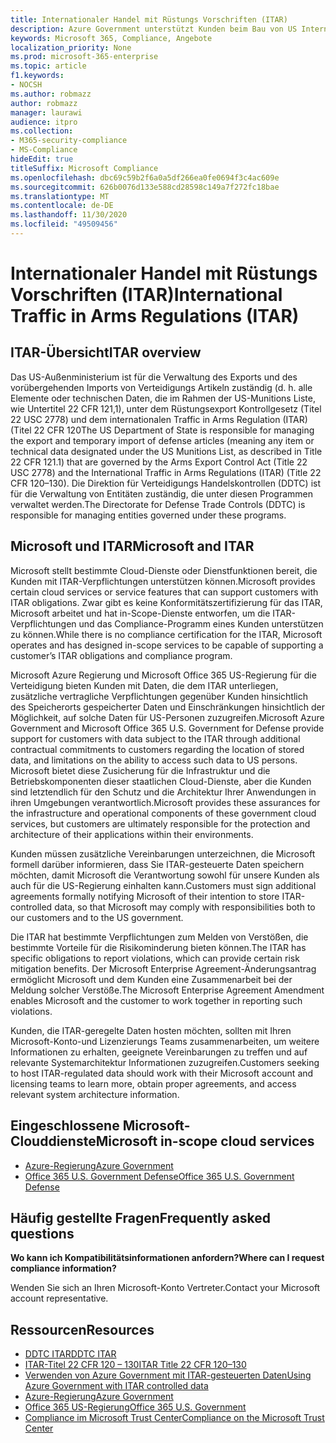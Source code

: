 ```yaml
---
title: Internationaler Handel mit Rüstungs Vorschriften (ITAR)
description: Azure Government unterstützt Kunden beim Bau von US International Traffic in regs-fähigen Systemen.
keywords: Microsoft 365, Compliance, Angebote
localization_priority: None
ms.prod: microsoft-365-enterprise
ms.topic: article
f1.keywords:
- NOCSH
ms.author: robmazz
author: robmazz
manager: laurawi
audience: itpro
ms.collection:
- M365-security-compliance
- MS-Compliance
hideEdit: true
titleSuffix: Microsoft Compliance
ms.openlocfilehash: dbc69c59b2f6a0a5df266ea0fe0694f3c4ac609e
ms.sourcegitcommit: 626b0076d133e588cd28598c149a7f272fc18bae
ms.translationtype: MT
ms.contentlocale: de-DE
ms.lasthandoff: 11/30/2020
ms.locfileid: "49509456"
---
```

# <a name="international-traffic-in-arms-regulations-itar"></a><span data-ttu-id="77b90-104">Internationaler Handel mit Rüstungs Vorschriften (ITAR)</span><span class="sxs-lookup"><span data-stu-id="77b90-104">International Traffic in Arms Regulations (ITAR)</span></span>

## <a name="itar-overview"></a><span data-ttu-id="77b90-105">ITAR-Übersicht</span><span class="sxs-lookup"><span data-stu-id="77b90-105">ITAR overview</span></span>

<span data-ttu-id="77b90-106">Das US-Außenministerium ist für die Verwaltung des Exports und des vorübergehenden Imports von Verteidigungs Artikeln zuständig (d. h. alle Elemente oder technischen Daten, die im Rahmen der US-Munitions Liste, wie Untertitel 22 CFR 121,1), unter dem Rüstungsexport Kontrollgesetz (Titel 22 USC 2778) und dem internationalen Traffic in Arms Regulation (ITAR) (Titel 22 CFR 120</span><span class="sxs-lookup"><span data-stu-id="77b90-106">The US Department of State is responsible for managing the export and temporary import of defense articles (meaning any item or technical data designated under the US Munitions List, as described in Title 22 CFR 121.1) that are governed by the Arms Export Control Act (Title 22 USC 2778) and the International Traffic in Arms Regulations (ITAR) (Title 22 CFR 120–130).</span></span> <span data-ttu-id="77b90-107">Die Direktion für Verteidigungs Handelskontrollen (DDTC) ist für die Verwaltung von Entitäten zuständig, die unter diesen Programmen verwaltet werden.</span><span class="sxs-lookup"><span data-stu-id="77b90-107">The Directorate for Defense Trade Controls (DDTC) is responsible for managing entities governed under these programs.</span></span>

## <a name="microsoft-and-itar"></a><span data-ttu-id="77b90-108">Microsoft und ITAR</span><span class="sxs-lookup"><span data-stu-id="77b90-108">Microsoft and ITAR</span></span>

<span data-ttu-id="77b90-109">Microsoft stellt bestimmte Cloud-Dienste oder Dienstfunktionen bereit, die Kunden mit ITAR-Verpflichtungen unterstützen können.</span><span class="sxs-lookup"><span data-stu-id="77b90-109">Microsoft provides certain cloud services or service features that can support customers with ITAR obligations.</span></span> <span data-ttu-id="77b90-110">Zwar gibt es keine Konformitätszertifizierung für das ITAR, Microsoft arbeitet und hat in-Scope-Dienste entworfen, um die ITAR-Verpflichtungen und das Compliance-Programm eines Kunden unterstützen zu können.</span><span class="sxs-lookup"><span data-stu-id="77b90-110">While there is no compliance certification for the ITAR, Microsoft operates and has designed in-scope services to be capable of supporting a customer’s ITAR obligations and compliance program.</span></span>  
  
<span data-ttu-id="77b90-111">Microsoft Azure Regierung und Microsoft Office 365 US-Regierung für die Verteidigung bieten Kunden mit Daten, die dem ITAR unterliegen, zusätzliche vertragliche Verpflichtungen gegenüber Kunden hinsichtlich des Speicherorts gespeicherter Daten und Einschränkungen hinsichtlich der Möglichkeit, auf solche Daten für US-Personen zuzugreifen.</span><span class="sxs-lookup"><span data-stu-id="77b90-111">Microsoft Azure Government and Microsoft Office 365 U.S. Government for Defense provide support for customers with data subject to the ITAR through additional contractual commitments to customers regarding the location of stored data, and limitations on the ability to access such data to US persons.</span></span> <span data-ttu-id="77b90-112">Microsoft bietet diese Zusicherung für die Infrastruktur und die Betriebskomponenten dieser staatlichen Cloud-Dienste, aber die Kunden sind letztendlich für den Schutz und die Architektur Ihrer Anwendungen in ihren Umgebungen verantwortlich.</span><span class="sxs-lookup"><span data-stu-id="77b90-112">Microsoft provides these assurances for the infrastructure and operational components of these government cloud services, but customers are ultimately responsible for the protection and architecture of their applications within their environments.</span></span>  
  
<span data-ttu-id="77b90-113">Kunden müssen zusätzliche Vereinbarungen unterzeichnen, die Microsoft formell darüber informieren, dass Sie ITAR-gesteuerte Daten speichern möchten, damit Microsoft die Verantwortung sowohl für unsere Kunden als auch für die US-Regierung einhalten kann.</span><span class="sxs-lookup"><span data-stu-id="77b90-113">Customers must sign additional agreements formally notifying Microsoft of their intention to store ITAR-controlled data, so that Microsoft may comply with responsibilities both to our customers and to the US government.</span></span>  
  
<span data-ttu-id="77b90-114">Die ITAR hat bestimmte Verpflichtungen zum Melden von Verstößen, die bestimmte Vorteile für die Risikominderung bieten können.</span><span class="sxs-lookup"><span data-stu-id="77b90-114">The ITAR has specific obligations to report violations, which can provide certain risk mitigation benefits.</span></span> <span data-ttu-id="77b90-115">Der Microsoft Enterprise Agreement-Änderungsantrag ermöglicht Microsoft und dem Kunden eine Zusammenarbeit bei der Meldung solcher Verstöße.</span><span class="sxs-lookup"><span data-stu-id="77b90-115">The Microsoft Enterprise Agreement Amendment enables Microsoft and the customer to work together in reporting such violations.</span></span>  
  
<span data-ttu-id="77b90-116">Kunden, die ITAR-geregelte Daten hosten möchten, sollten mit Ihren Microsoft-Konto-und Lizenzierungs Teams zusammenarbeiten, um weitere Informationen zu erhalten, geeignete Vereinbarungen zu treffen und auf relevante Systemarchitektur Informationen zuzugreifen.</span><span class="sxs-lookup"><span data-stu-id="77b90-116">Customers seeking to host ITAR-regulated data should work with their Microsoft account and licensing teams to learn more, obtain proper agreements, and access relevant system architecture information.</span></span>

## <a name="microsoft-in-scope-cloud-services"></a><span data-ttu-id="77b90-117">Eingeschlossene Microsoft-Clouddienste</span><span class="sxs-lookup"><span data-stu-id="77b90-117">Microsoft in-scope cloud services</span></span>

- [<span data-ttu-id="77b90-118">Azure-Regierung</span><span class="sxs-lookup"><span data-stu-id="77b90-118">Azure Government</span></span>](https://aka.ms/AzureCompliance)
- [<span data-ttu-id="77b90-119">Office 365 U.S. Government Defense</span><span class="sxs-lookup"><span data-stu-id="77b90-119">Office 365 U.S. Government Defense</span></span>](https://go.microsoft.com/fwlink/p/?LinkID=2077751)

## <a name="frequently-asked-questions"></a><span data-ttu-id="77b90-120">Häufig gestellte Fragen</span><span class="sxs-lookup"><span data-stu-id="77b90-120">Frequently asked questions</span></span>

<span data-ttu-id="77b90-121">**Wo kann ich Kompatibilitätsinformationen anfordern?**</span><span class="sxs-lookup"><span data-stu-id="77b90-121">**Where can I request compliance information?**</span></span>

<span data-ttu-id="77b90-122">Wenden Sie sich an Ihren Microsoft-Konto Vertreter.</span><span class="sxs-lookup"><span data-stu-id="77b90-122">Contact your Microsoft account representative.</span></span>

## <a name="resources"></a><span data-ttu-id="77b90-123">Ressourcen</span><span class="sxs-lookup"><span data-stu-id="77b90-123">Resources</span></span>

- [<span data-ttu-id="77b90-124">DDTC ITAR</span><span class="sxs-lookup"><span data-stu-id="77b90-124">DDTC ITAR</span></span>](https://www.pmddtc.state.gov/?id=ddtc_kb_article_page&sys_id=24d528fddbfc930044f9ff621f961987)
- [<span data-ttu-id="77b90-125">ITAR-Titel 22 CFR 120 – 130</span><span class="sxs-lookup"><span data-stu-id="77b90-125">ITAR Title 22 CFR 120–130</span></span>](https://aka.ms/itar)
- [<span data-ttu-id="77b90-126">Verwenden von Azure Government mit ITAR-gesteuerten Daten</span><span class="sxs-lookup"><span data-stu-id="77b90-126">Using Azure Government with ITAR controlled data</span></span>](https://aka.ms/azure-itar-guide)
- [<span data-ttu-id="77b90-127">Azure-Regierung</span><span class="sxs-lookup"><span data-stu-id="77b90-127">Azure Government</span></span>](https://azure.microsoft.com/features/gov/)
- [<span data-ttu-id="77b90-128">Office 365 US-Regierung</span><span class="sxs-lookup"><span data-stu-id="77b90-128">Office 365 U.S. Government</span></span>](https://products.office.com/government/office-365-web-services-for-government)
- [<span data-ttu-id="77b90-129">Compliance im Microsoft Trust Center</span><span class="sxs-lookup"><span data-stu-id="77b90-129">Compliance on the Microsoft Trust Center</span></span>](https://www.microsoft.com/trust-center/compliance/compliance-overview)

